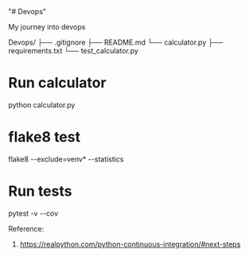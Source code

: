 "# Devops" 

My journey into devops

Devops/
├── .gitignore
├── README.md
└── calculator.py
├── requirements.txt
└── test_calculator.py


# Run calculator
python calculator.py

# flake8 test
flake8 --exclude=venv* --statistics
# Run tests
pytest -v --cov

Reference:
1) https://realpython.com/python-continuous-integration/#next-steps
